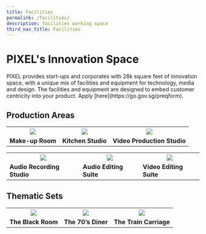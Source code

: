 ```yaml
---
title: Facilities
permalink: /facilities/
description: facilities working space
third_nav_title: Facilities
---
```



<h1>PIXEL's Innovation Space</h1>
PIXEL provides start-ups and corporates with 28k square feet of innovation space, with a unique mix of facilities and equipment for technology, media and design. The facilities and equipment are designed to embed customer centricity into your product. Apply [here](https://go.gov.sg/preqform).

<h2>Production Areas</h2>
<table>
	<tr>
		<th><img src="https://drive.google.com/uc?export=view&amp;id=1kqG5yMwFdIOyzmidSQytfnncoGK7Mt5b"></th>
		<th><img src="https://drive.google.com/uc?export=view&amp;id=1NTcdpUQ3wfF37fr7VXyl6S2chAFkAi10"></th>
		<th><img src="https://drive.google.com/uc?export=view&amp;id=1xBTO-ZgZT5gvfLVlwslAYqCNuVor6Tiu"></th>
	</tr>
	<tr>
		<td>
			<b>Make-up Room</b>
		</td>
		<td>
			<b>Kitchen Studio</b>
		</td>
		<td>
			<b>Video Production Studio</b>
		</td>
	</tr>
</table>

<table>
	<tr>
		<th><img src="https://drive.google.com/uc?export=view&amp;id=1J13ufD7KuQUJRkLizV3ThKxCr03wH4UP"></th>
		<th><img src="https://drive.google.com/uc?export=view&amp;id=1VTuJvTbiThS3T07kaeuJWw4R1M1JIhdp"></th>
		<th><img src="https://drive.google.com/uc?export=view&amp;id=1-N2fpVWU5o16bPO768r5N19t4qi1JGXl"></th>
	</tr>
	<tr>
		<td>
			<b>Audio Recording Studio</b>
		</td>
		<td>
			<b>Audio Editing Suite</b>
		</td>
		<td>
			<b>Video Editing Suite</b>
		</td>
	</tr>
</table>

<h2>Thematic Sets</h2>
<table>
	<tr>
		<th><img src="https://drive.google.com/uc?export=view&amp;id=1OF0BzoBP9uPYTF5OUVfR3za6AsRU8PEq"></th>
		<th><img src="https://drive.google.com/uc?export=view&amp;id=1WAPJX8Hnhj-rcGxJCHUDW1-owPo4Kl9U"></th>
		<th><img src="https://drive.google.com/uc?export=view&amp;id=1RQFvYmTfmC-qO2GeD7w0NiXqCnyufUq6"></th>
	</tr>
	<tr>
		<td>
			<b>The Black Room</b>
		</td>
		<td>
			<b>The 70’s Diner</b>
		</td>
		<td>
			<b>The Train Carriage</b>
		</td>
	</tr>
</table>